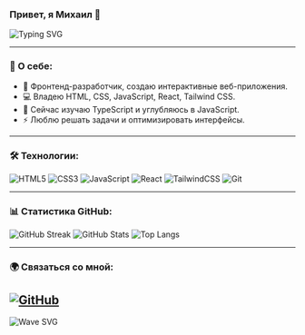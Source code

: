 ### Привет, я Михаил 👋

![Typing SVG](https://readme-typing-svg.herokuapp.com?font=Fira+Code&weight=600&size=22&duration=4000&pause=1000&color=33CC99&width=435&lines=Фронтенд+разработчик;React+%7C+JavaScript+%7C+CSS+%7C+HTML;Увлекаюсь+UI%2FUX+дизайном)

---

### 🚀 О себе:
- 🎨 Фронтенд-разработчик, создаю интерактивные веб-приложения.
- 💻 Владею HTML, CSS, JavaScript, React, Tailwind CSS.
- 🌱 Сейчас изучаю TypeScript и углубляюсь в JavaScript.
- ⚡ Люблю решать задачи и оптимизировать интерфейсы.

---

### 🛠️ Технологии:

![HTML5](https://img.shields.io/badge/HTML5-%23E34F26.svg?style=for-the-badge&logo=html5&logoColor=white)
![CSS3](https://img.shields.io/badge/CSS3-%231572B6.svg?style=for-the-badge&logo=css3&logoColor=white)
![JavaScript](https://img.shields.io/badge/JavaScript-%23F7DF1E.svg?style=for-the-badge&logo=javascript&logoColor=black)
![React](https://img.shields.io/badge/React-%2361DAFB.svg?style=for-the-badge&logo=react&logoColor=black)
![TailwindCSS](https://img.shields.io/badge/TailwindCSS-%2306B6D4.svg?style=for-the-badge&logo=tailwind-css&logoColor=white)
![Git](https://img.shields.io/badge/Git-%23F05033.svg?style=for-the-badge&logo=git&logoColor=white)

---

### 📊 Статистика GitHub:
![GitHub Streak](https://github-readme-streak-stats.herokuapp.com/?user=darknesszxc&theme=radical)
![GitHub Stats](https://github-readme-stats.vercel.app/api?username=darknesszxc&show_icons=true&theme=radical)
![Top Langs](https://github-readme-stats.vercel.app/api/top-langs/?username=darknesszxc&layout=compact&theme=radical)

---

### 🌍 Связаться со мной:

[![GitHub](https://img.shields.io/badge/GitHub-181717?style=for-the-badge&logo=github&logoColor=white)](https://github.com/your-username)
---


![Wave SVG](https://raw.githubusercontent.com/your-username/your-username/main/assets/wave.svg)
